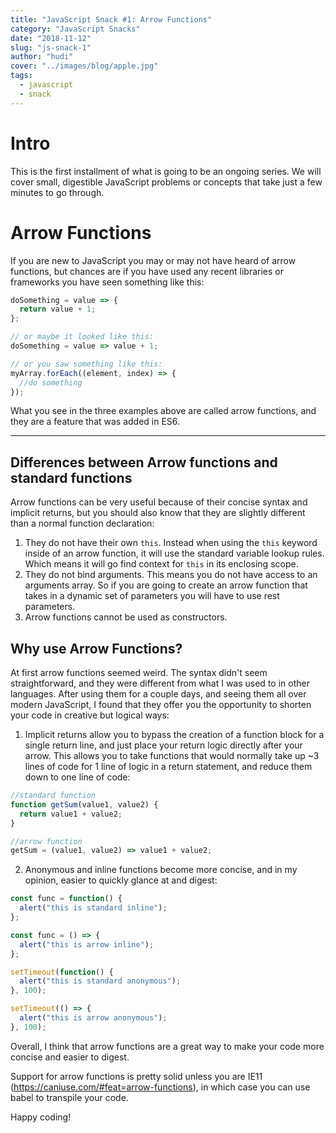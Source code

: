 ```yaml
---
title: "JavaScript Snack #1: Arrow Functions"
category: "JavaScript Snacks"
date: "2018-11-12"
slug: "js-snack-1"
author: "hudi"
cover: "../images/blog/apple.jpg"
tags:
  - javascript
  - snack
---
```


# Intro

This is the first installment of what is going to be an ongoing series. We will cover small, digestible JavaScript problems or concepts that take just a few minutes to go through.

# Arrow Functions

If you are new to JavaScript you may or may not have heard of arrow functions, but chances are if you have used any recent libraries or frameworks you have seen something like this:

```javascript
doSomething = value => {
  return value + 1;
};

// or maybe it looked like this:
doSomething = value => value + 1;

// or you saw something like this:
myArray.forEach((element, index) => {
  //do something
});
```

What you see in the three examples above are called arrow functions, and they are a feature that was added in ES6.

---

## Differences between Arrow functions and standard functions

Arrow functions can be very useful because of their concise syntax and implicit returns, but you should also know that they are slightly different than a normal function declaration:

1. They do not have their own `this`. Instead when using the `this` keyword inside of an arrow function, it will use the standard variable lookup rules. Which means it will go find context for `this` in its enclosing scope.
2. They do not bind arguments. This means you do not have access to an arguments array. So if you are going to create an arrow function that takes in a dynamic set of parameters you will have to use rest parameters.
3. Arrow functions cannot be used as constructors.

## Why use Arrow Functions?

At first arrow functions seemed weird. The syntax didn't seem straightforward, and they were different from what I was used to in other languages. After using them for a couple days, and seeing them all over modern JavaScript, I found that they offer you the opportunity to shorten your code in creative but logical ways:

1.  Implicit returns allow you to bypass the creation of a function block for a single return line, and just place your return logic directly after your arrow. This allows you to take functions that would normally take up ~3 lines of code for 1 line of logic in a return statement, and reduce them down to one line of code:

```javascript
//standard function
function getSum(value1, value2) {
  return value1 + value2;
}

//arrow function
getSum = (value1, value2) => value1 + value2;
```

2.  Anonymous and inline functions become more concise, and in my opinion, easier to quickly glance at and digest:

```javascript
const func = function() {
  alert("this is standard inline");
};

const func = () => {
  alert("this is arrow inline");
};

setTimeout(function() {
  alert("this is standard anonymous");
}, 100);

setTimeout(() => {
  alert("this is arrow anonymous");
}, 100);
```

Overall, I think that arrow functions are a great way to make your code more concise and easier to digest.

Support for arrow functions is pretty solid unless you are IE11 (https://caniuse.com/#feat=arrow-functions), in which case you can use babel to transpile your code.

Happy coding!
